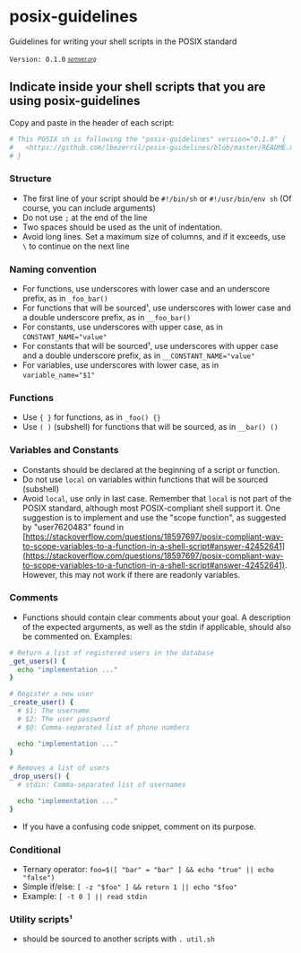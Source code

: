 # posix-guidelines
Guidelines for writing your shell scripts in the POSIX standard

`Version: 0.1.0`
<sub><sup>*[semver.org](http://semver.org/)*</sup></sub>

## Indicate inside your shell scripts that you are using posix-guidelines
Copy and paste in the header of each script:
```sh
# This POSIX sh is following the "posix-guidelines" version="0.1.0" {
#   <https://github.com/lbezerril/posix-guidelines/blob/master/README.md>
# }
```

### Structure
* The first line of your script should be `#!/bin/sh` or `#!/usr/bin/env sh` (Of course, you can include arguments)
* Do not use `;` at the end of the line
* Two spaces should be used as the unit of indentation.
* Avoid long lines. Set a maximum size of columns, and if it exceeds, use `\` to continue on the next line

### Naming convention
* For functions, use underscores with lower case and an underscore prefix, as in `_foo_bar()`
* For functions that will be sourced¹, use underscores with lower case and a double underscore prefix, as in `__foo_bar()`
* For constants, use underscores with upper case, as in `CONSTANT_NAME="value"`
* For constants that will be sourced¹, use underscores with upper case and a double underscore prefix, as in `__CONSTANT_NAME="value"`
* For variables, use underscores with lower case, as in `variable_name="$1"`

### Functions
* Use `{ }` for functions, as in `_foo() {}`
* Use `( )` (subshell) for functions that will be sourced, as in `__bar() ()`

### Variables and Constants
* Constants should be declared at the beginning of a script or function.
* Do not use `local` on variables within functions that will be sourced (subshell)
* Avoid `local`, use only in last case. Remember that `local` is not part of the POSIX standard, although most POSIX-compliant shell support it. One suggestion is to implement and use the "scope function", as suggested by "user7620483" found in [https://stackoverflow.com/questions/18597697/posix-compliant-way-to-scope-variables-to-a-function-in-a-shell-script#answer-42452641](https://stackoverflow.com/questions/18597697/posix-compliant-way-to-scope-variables-to-a-function-in-a-shell-script#answer-42452641). However, this may not work if there are readonly variables.

### Comments
* Functions should contain clear comments about your goal. A description of the expected arguments, as well as the stdin if applicable, should also be commented on. Examples:
```sh
# Return a list of registered users in the database
_get_users() {
  echo "implementation ..."
}

# Register a new user
_create_user() {
  # $1: The username
  # $2: The user password
  # $@: Comma-separated list of phone numbers

  echo "implementation ..."
}

# Removes a list of users
_drop_users() {
  # stdin: Comma-separated list of usernames

  echo "implementation ..."
}
```
* If you have a confusing code snippet, comment on its purpose.

### Conditional
* Ternary operator: `foo=$([ "bar" = "bar" ] && echo "true" || echo "false")`
* Simple if/else: `[ -z "$foo" ] && return 1 || echo "$foo"`
* Example: `[ -t 0 ] || read stdin`

### Utility scripts¹
* should be sourced to another scripts with `. util.sh`
